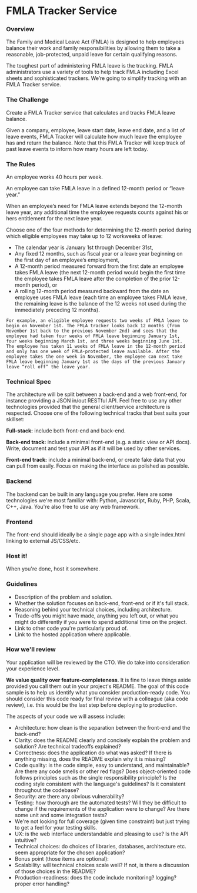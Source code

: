# FMLA Tracker Service
 
### Overview 
 
The Family and Medical Leave Act (FMLA) is designed to help employees balance their work and family responsibilities by allowing them to take a reasonable, job-protected, unpaid leave for certain qualifying reasons.
 
The toughest part of administering FMLA leave is the tracking. FMLA administrators use a variety of tools to help track FMLA including Excel sheets and sophisticated trackers. We’re going to simplify tracking with an FMLA Tracker service.
 
### The Challenge
 
Create a FMLA Tracker service that calculates and tracks FMLA leave balance. 
 
Given a company, employee, leave start date, leave end date, and a list of leave events, FMLA Tracker will calculate how much leave the employee has and return the balance. Note that this FMLA Tracker will keep track of past leave events to inform how many hours are left today.
 
### The Rules
 
An employee works 40 hours per week.
 
An employee can take FMLA leave in a defined 12-month period or “leave year.” 
 
When an employee’s need for FMLA leave extends beyond the 12-month leave year, any additional time the employee requests counts against his or hers entitlement for the next leave year.
 
Choose one of the four methods for determining the 12-month period during which eligible employees may take up to 12 workweeks of leave:
 
* The calendar year is January 1st through December 31st,
* Any fixed 12 months, such as fiscal year or a leave year beginning on the first day of an employee’s employment,
* A 12-month period measured forward from the first date an employee takes FMLA leave (the next 12-month period would begin the first time the employee takes FMLA leave after the completion of the prior 12-month period), or
* A rolling 12-month period measured backward from the date an employee uses FMLA leave (each time an employee takes FMLA leave, the remaining leave is the balance of the 12 weeks not used during the immediately preceding 12 months).
 
		 	 						
`For example, an eligible employee requests two weeks of FMLA leave to begin on November 1st. The FMLA tracker looks back 12 months (from November 1st back to the previous November 2nd) and sees that the employee had taken four weeks of FMLA leave beginning January 1st, four weeks beginning March 1st, and three weeks beginning June 1st. The employee has taken 11 weeks of FMLA leave in the 12-month period and only has one week of FMLA-protected leave available. After the employee takes the one week in November, the employee can next take FMLA leave beginning January 1st as the days of the previous January leave “roll off” the leave year.`
	
### Technical Spec
 
The architecture will be split between a back-end and a web front-end, for instance providing a JSON in/out RESTful API. Feel free to use any other technologies provided that the general client/service architecture is respected.
Choose one of the following technical tracks that best suits your skillset:
 
**Full-stack:** include both front-end and back-end.
 
**Back-end track:** include a minimal front-end (e.g. a static view or API docs). Write, document and test your API as if it will be used by other services.
 
**Front-end track:** include a minimal back-end, or create fake data that you can pull from easily. Focus on making the interface as polished as possible.
 
### Backend
 
The backend can be built in any language you prefer. Here are some technologies we're most familiar with: Python, Javascript, Ruby, PHP, Scala, C++, Java. You're also free to use any web framework. 
 
### Frontend
 
The front-end should ideally be a single page app with a single index.html linking to external JS/CSS/etc. 
 
### Host it!
When you're done, host it somewhere.
 
### Guidelines
 
* Description of the problem and solution.
* Whether the solution focuses on back-end, front-end or if it's full stack.
* Reasoning behind your technical choices, including architecture.
* Trade-offs you might have made, anything you left out, or what you might do differently if you were to spend additional time on the project.
* Link to other code you're particularly proud of.
* Link to the hosted application where applicable.
 
### How we'll review
 
Your application will be reviewed by the CTO. We do take into consideration your experience level.
 
**We value quality over feature-completeness**. It is fine to leave things aside provided you call them out in your project's README. The goal of this code sample is to help us identify what you consider production-ready code. You should consider this code ready for final review with a colleague (aka code review), i.e. this would be the last step before deploying to production.
 
The aspects of your code we will assess include:
* Architecture: how clean is the separation between the front-end and the back-end?
* Clarity: does the README clearly and concisely explain the problem and solution? Are technical tradeoffs explained?
* Correctness: does the application do what was asked? If there is anything missing, does the README explain why it is missing?
* Code quality: is the code simple, easy to understand, and maintainable?  Are there any code smells or other red flags? Does object-oriented code follows principles such as the single responsibility principle? Is the coding style consistent with the language's guidelines? Is it consistent throughout the codebase?
* Security: are there any obvious vulnerability?
* Testing: how thorough are the automated tests? Will they be difficult to change if the requirements of the application were to change? Are there some unit and some integration tests?
* We're not looking for full coverage (given time constraint) but just trying to get a feel for your testing skills.
* UX: is the web interface understandable and pleasing to use? Is the API intuitive?
* Technical choices: do choices of libraries, databases, architecture etc. seem appropriate for the chosen application?
* Bonus point (those items are optional):
* Scalability: will technical choices scale well? If not, is there a discussion of those choices in the README?
* Production-readiness: does the code include monitoring? logging? proper error handling?

